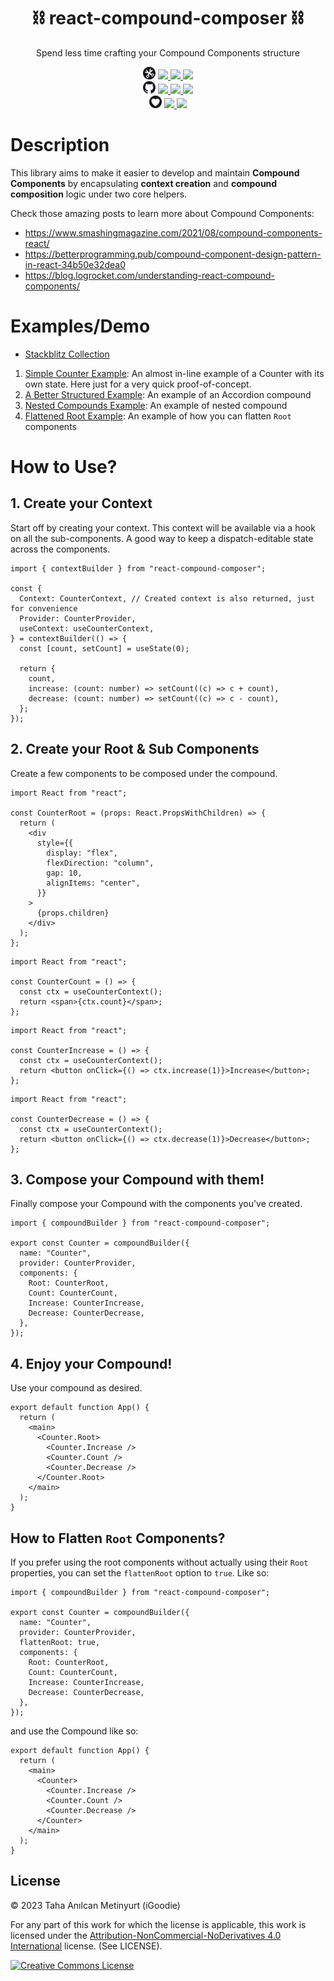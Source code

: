 <!-- Logo -->
<h1 align="center">
  ⛓️ react-compound-composer ⛓️
</h1>

<!-- Slogan -->
<p align="center">
   Spend less time crafting your Compound Components structure
</p>
<!-- Badges -->
<p align="center">

  <!-- Main Badges -->
  <img src="https://raw.githubusercontent.com/iGoodie/paper-editor/master/.github/assets/main-badge.svg" height="20px"/>
  <a href="https://www.npmjs.com/package/react-compound-composer">
    <img src="https://img.shields.io/npm/v/react-compound-composer"/>
  </a>
  <a href="https://github.com/iGoodie/react-compound-composer/tags">
    <img src="https://img.shields.io/github/v/tag/iGoodie/react-compound-composer"/>
  </a>
  <a href="https://github.com/iGoodie/paper-editor">
    <img src="https://img.shields.io/github/languages/top/iGoodie/react-compound-composer"/>
  </a>

  <br/>

  <!-- Github Badges -->
  <img src="https://raw.githubusercontent.com/iGoodie/paper-editor/master/.github/assets/github-badge.svg" height="20px"/>
  <a href="https://github.com/iGoodie/react-compound-composer/commits/master">
    <img src="https://img.shields.io/github/last-commit/iGoodie/react-compound-composer"/>
  </a>
  <a href="https://github.com/iGoodie/react-compound-composer/issues">
    <img src="https://img.shields.io/github/issues/iGoodie/react-compound-composer"/>
  </a>
  <a href="https://github.com/iGoodie/react-compound-composer/tree/master/src">
    <img src="https://img.shields.io/github/languages/code-size/iGoodie/react-compound-composer"/>
  </a>

  <br/>

  <!-- Support Badges -->
  <img src="https://raw.githubusercontent.com/iGoodie/paper-editor/master/.github/assets/support-badge.svg" height="20px"/>
  <a href="https://discord.gg/KNxxdvN">
    <img src="https://img.shields.io/discord/610497509437210624?label=discord"/>
  </a>
  <a href="https://www.patreon.com/iGoodie">
    <img src="https://img.shields.io/endpoint.svg?url=https%3A%2F%2Fshieldsio-patreon.vercel.app%2Fapi%3Fusername%3DiGoodie%26type%3Dpatrons"/>
  </a>
</p>

# Description

This library aims to make it easier to develop and maintain **Compound Components** by encapsulating **context creation** and **compound composition** logic under two core helpers.

Check those amazing posts to learn more about Compound Components:

- https://www.smashingmagazine.com/2021/08/compound-components-react/
- https://betterprogramming.pub/compound-component-design-pattern-in-react-34b50e32dea0
- https://blog.logrocket.com/understanding-react-compound-components/

# Examples/Demo

- [Stackblitz Collection](https://stackblitz.com/@iGoodie/collections/react-compound-composer)

1. [Simple Counter Example](https://stackblitz.com/edit/stackblitz-starters-e639ls?file=src%2FCounter.component.tsx): An almost in-line example of a Counter with its own state. Here just for a very quick proof-of-concept.
2. [A Better Structured Example](https://stackblitz.com/edit/stackblitz-starters-ltkqyc?file=src%2Fcomponents%2Faccordion%2Faccordion.tsx): An example of an Accordion compound
3. [Nested Compounds Example](https://stackblitz.com/edit/stackblitz-starters-aexdiu?file=src%2Fcomponents%2Faccordion%2Fbody%2Faccordion-body.tsx): An example of nested compound
4. [Flattened Root Example](https://stackblitz.com/edit/stackblitz-starters-yhr2uv?file=src%2FApp.tsx): An example of how you can flatten `Root` components

# How to Use?

## 1. Create your Context

Start off by creating your context. This context will be available via a hook on all the sub-components. A good way to keep a dispatch-editable state across the components.

```tsx
import { contextBuilder } from "react-compound-composer";

const {
  Context: CounterContext, // Created context is also returned, just for convenience
  Provider: CounterProvider,
  useContext: useCounterContext,
} = contextBuilder(() => {
  const [count, setCount] = useState(0);

  return {
    count,
    increase: (count: number) => setCount((c) => c + count),
    decrease: (count: number) => setCount((c) => c - count),
  };
});
```

## 2. Create your Root & Sub Components

Create a few components to be composed under the compound.

```tsx
import React from "react";

const CounterRoot = (props: React.PropsWithChildren) => {
  return (
    <div
      style={{
        display: "flex",
        flexDirection: "column",
        gap: 10,
        alignItems: "center",
      }}
    >
      {props.children}
    </div>
  );
};
```

```tsx
import React from "react";

const CounterCount = () => {
  const ctx = useCounterContext();
  return <span>{ctx.count}</span>;
};
```

```tsx
import React from "react";

const CounterIncrease = () => {
  const ctx = useCounterContext();
  return <button onClick={() => ctx.increase(1)}>Increase</button>;
};
```

```tsx
import React from "react";

const CounterDecrease = () => {
  const ctx = useCounterContext();
  return <button onClick={() => ctx.decrease(1)}>Decrease</button>;
};
```

## 3. Compose your Compound with them!

Finally compose your Compound with the components you've created.

```tsx
import { compoundBuilder } from "react-compound-composer";

export const Counter = compoundBuilder({
  name: "Counter",
  provider: CounterProvider,
  components: {
    Root: CounterRoot,
    Count: CounterCount,
    Increase: CounterIncrease,
    Decrease: CounterDecrease,
  },
});
```

## 4. Enjoy your Compound!

Use your compound as desired.

```tsx
export default function App() {
  return (
    <main>
      <Counter.Root>
        <Counter.Increase />
        <Counter.Count />
        <Counter.Decrease />
      </Counter.Root>
    </main>
  );
}
```

## How to Flatten `Root` Components?

If you prefer using the root components without actually using their `Root` properties, you can set the `flattenRoot` option to `true`. Like so:

```tsx
import { compoundBuilder } from "react-compound-composer";

export const Counter = compoundBuilder({
  name: "Counter",
  provider: CounterProvider,
  flattenRoot: true,
  components: {
    Root: CounterRoot,
    Count: CounterCount,
    Increase: CounterIncrease,
    Decrease: CounterDecrease,
  },
});
```

and use the Compound like so:

```tsx
export default function App() {
  return (
    <main>
      <Counter>
        <Counter.Increase />
        <Counter.Count />
        <Counter.Decrease />
      </Counter>
    </main>
  );
}
```

## License

&copy; 2023 Taha Anılcan Metinyurt (iGoodie)

For any part of this work for which the license is applicable, this work is licensed under the [Attribution-NonCommercial-NoDerivatives 4.0 International](http://creativecommons.org/licenses/by-nc-nd/4.0/) license. (See LICENSE).

<a rel="license" href="http://creativecommons.org/licenses/by-nc-nd/4.0/"><img alt="Creative Commons License" style="border-width:0" src="https://i.creativecommons.org/l/by-nc-nd/4.0/88x31.png" /></a>
